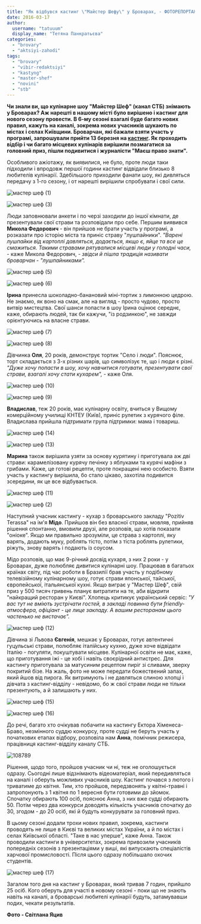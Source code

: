 ```yaml
---
title: "Як відбувся кастинг \"Майстер Шефу\" у Броварах, - ФОТОРЕПОРТАЖ"
date: 2016-03-17
author: 
  username: "tatuuum"
  display_name: "Тетяна Панкратьєва"
categories: 
  - "brovary"
  - "aktsiyi-zahodi"
tags: 
  - "brovary"
  - "vibir-redaktsiyi"
  - "kastyng"
  - "master-shef"
  - "novini"
  - "stb"
---
```


**Чи знали ви, що кулінарне шоу "Майстер Шеф" (канал СТБ) знімають у Броварах? Аж нарешті в нашому місті було вирішено і кастинг для нового сезону провести. В 6-му сезоні взагалі буде багато нових правил, кажуть на каналі, зокрема нових учасників шукають по містах і селах Київщини. Броварчан, які бажали взяти участь у програмі, запрошували прийти 13 березня на [кастинг](https://mpz.brovary.org/anons-kastyng-master-shef-v-brovarah-13-bereznya/). Як проходить відбір і чи багато місцевих кулінарів вирішили позмагатися за головний приз, пішли подивитися і журналісти "Маєш право знати".**

Особливого ажіотажу, як виявилися, не було, проте люди таки підходили і впродовж першої години кастинг відвідали близько 8 любителів кулінарії. Здебільшого приходили фанати шоу, які дивляться передачу з 1-го сезону, і от нарешті вирішили спробувати і свої сили.

![мастер шеф (1)](https://mpz.brovary.org/wp-content/uploads/2016/03/master-shef-1.jpg)

![мастер шеф (3)](https://mpz.brovary.org/wp-content/uploads/2016/03/master-shef-3.jpg)

Люди заповнювали анкети і по черзі заходили до іншої кімнати, де презентували свої страви та розповідали про себе. Першим виявився **Микола Федорович** - він прийшов не брати участь у програмі, а розказати про історію міста та приніс страву "лушпайники". _"Варені лушпайки від картоплі давляться, додається, якщо є, яйце та все це смажиться. Такими стравами рятувалися місцеві люди у голодні часи,_ - каже Микола Федорович, - _звідси й пішла традиція називати броварчан - "лушпайниками"._

![мастер шеф (5)](https://mpz.brovary.org/wp-content/uploads/2016/03/master-shef-5.jpg)

![мастер шеф (6)](https://mpz.brovary.org/wp-content/uploads/2016/03/master-shef-6.jpg)

**Ірина** принесла шоколадно-банановий міні-тортик з лимонною цедрою. Не знаємо, як воно на смак, але на вигляд - просто чудово, просто витвір мистецтва. Свої шанси попасти в шоу Ірина оцінює середнє, каже, обирають людей, так би кажучи, "із родзинкою", не завжди орієнтуючись на власне страви.

![мастер шеф (7)](https://mpz.brovary.org/wp-content/uploads/2016/03/master-shef-7.jpg)

![мастер шеф (8)](https://mpz.brovary.org/wp-content/uploads/2016/03/master-shef-8.jpg)

Дівчинка **Оля**, 20 років, демонструє тортик "Село і люди". Пояснює, торт складається з 3-х різних шарів, що символізує те, що і люди є різні. _"Дуже хочу попасти в шоу, хочу навчитися готувати, презентувати свої страви, взагалі хочу стати кухарем",_ - каже Оля.

![мастер шеф (10)](https://mpz.brovary.org/wp-content/uploads/2016/03/master-shef-10.jpg)

![мастер шеф (9)](https://mpz.brovary.org/wp-content/uploads/2016/03/master-shef-9.jpg)

**Владислав**, теж 20 років, має кулінарну освіту, вчиться у Вищому комерційному училищі КНТЕУ (Київ), приніс рулетик з курячого філе. Владислава прийшла підтримати група підтримки: мама і товариш.

![мастер шеф (14)](https://mpz.brovary.org/wp-content/uploads/2016/03/master-shef-14.jpg)

![мастер шеф (13)](https://mpz.brovary.org/wp-content/uploads/2016/03/master-shef-13.jpg)

**Марина** також вирішила узяти за основу курятину і приготувала аж дві страви: карамелізовану курячу печінку з яблуками та курячі мафіни з грибами. Каже, це готові рецепти, проте покращені нею особисто. Взяти участь у кастингу вирішила, бо стало цікаво, захотіла подивится зсередини, як це все відбувається.

![мастер шеф (11)](https://mpz.brovary.org/wp-content/uploads/2016/03/master-shef-11.jpg)

![мастер шеф (2)](https://mpz.brovary.org/wp-content/uploads/2016/03/master-shef-2.jpg)

Наступний учасник кастингу - кухар з броварського закладу "Pozitiv Terassa" на ім'я **Мідо**. Прийшов він без власної страви, мовляв, прийняв рішення спонтанно, вмовили друзі, але розповів, що хотів показати "оніоке". Якщо ми правильно зрозуміли, це страва з картоплі, яку варять, додають муку, роблять тісто, потім з тіста роблять рулетики, ріжуть, знову варять і подають із соусом.

Мідо розповів, що має 9-річний досвід кухаря, з них 2 роки - у Броварах, дуже полюбляє дивитися кулінарні шоу. Працював в багатьох країнах світу, під час роботи в Бразилії брав участь у подібному телевізійному кулінарному шоу, готує страви японської, тайської, європейської, італьянської кухні. Якщо виграє у "Мастер Шеф", свій приз у 500 тисяч гривень планує витратити на те, аби відкрити "найкращий ресторан у Києві". Хлопець критикує український сервіс: _"У вас тут не вміють зустрічати гостей, в закладі повинна бути friendly-атмосфера, офіціант - це лице закладу. А вашим ресторанам цього частенько не вистачає"._

![мастер шеф (12)](https://mpz.brovary.org/wp-content/uploads/2016/03/master-shef-12.jpg)

Дівчина зі Львова **Євгенія**, мешкає у Броварах, готує автентичні гуцульські страви, полюбляє італійську кухню, дуже хоче відвідати Італію - погуляти, покуштувати місцеве. Кулінарної освіти не має, каже, що приготування іжі - це хобі і навіть своєрідний антистрес. Для кастингу приготувала за матусиним рецептом пиріг зі сливами, зверху покритий бізе. На жаль, фото не може передати божествений запах, який йшов від пирога. Як витримують і не давляться слиною хлопці і дівчата з кастинг-відділу - невідомо, бо ж свої страви люди не тільки презентують, а й залишають у них.

![мастер шеф (15)](https://mpz.brovary.org/wp-content/uploads/2016/03/master-shef-15.jpg)

![мастер шеф (16)](https://mpz.brovary.org/wp-content/uploads/2016/03/master-shef-16.jpg)

До речі, багато хто очікував побачити на кастингу Ектора Хіменеса-Браво, незмінного суддю конкурсу, проте судді не беруть участь у початкових етапах відбору, розповіла нам **Анна**, помічник режисера, працівниця кастинг-відділу каналу СТБ.

![108789](https://mpz.brovary.org/wp-content/uploads/2016/03/108789.jpg)

Рішення, щодо того, пройшов учасник чи ні, теж не оголошується одразу. Сьогодні лише відзнімають відеоматеріал, який передивляться на каналі і оберуть можливих учасників шоу. Кастинг почався з лютого і триватиме до квітня. Тим, хто пройшов, передзвонять у квітні-травні і запропонують з 1 квітня по 1 вересня бути готовими до зйомок. Спочатку обирають 100 осіб, пояснює Анна, з них вже судді обирають 50. Потім через два конкурси доводять кількість учасників спочатку до 30, згодом - до 20 осіб, які й будуть конкурувати за головний приз.

В цьому сезоні додали трохи нових правил, зокрема, кастинги проводять не лише в Києві та великих містах України, а й по містах і селах Київської області. "Таке в нас уперше", каже Анна. Також проводили кастинги в університетах, зокрема привозили учасників попередніх сезонів з презентаціями у виші, які випускають спеціалістів харчової промисловості. Після цього одразу побільшало охочих студентів.

![мастер шеф (17)](https://mpz.brovary.org/wp-content/uploads/2016/03/master-shef-17.jpg)

Загалом того дня на кастинг у Броварах, який тривав 7 годин, прийшло 25 осіб. Кого оберуть для участі в новому сезоні - поки що не знають навіть на каналі, а броварські любителі кулінарії будуть, затамувавши подих, чекати результатів.

**Фото - Світлана Яцив**
